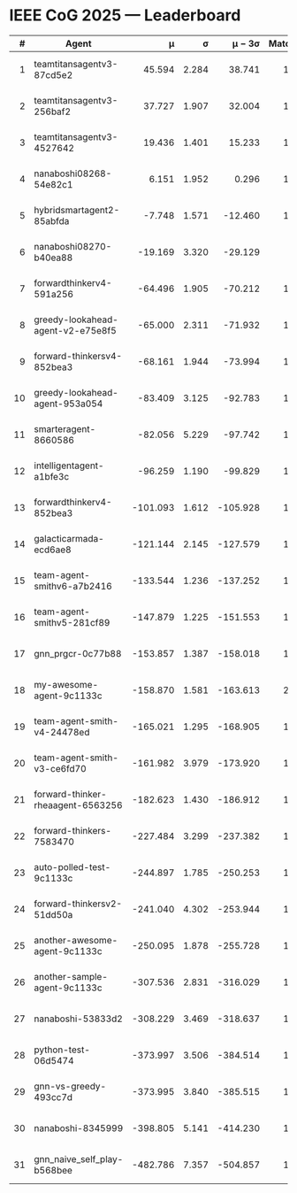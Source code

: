 # IEEE CoG 2025 — Leaderboard

| # | Agent | μ | σ | μ − 3σ | Matches | Updated |
|---:|---|---:|---:|---:|---:|---|
| 1 | teamtitansagentv3-87cd5e2 | 45.594 | 2.284 | 38.741 | 1480 | 2025-08-27 06:38 |
| 2 | teamtitansagentv3-256baf2 | 37.727 | 1.907 | 32.004 | 1400 | 2025-08-27 06:38 |
| 3 | teamtitansagentv3-4527642 | 19.436 | 1.401 | 15.233 | 1400 | 2025-08-27 06:38 |
| 4 | nanaboshi08268-54e82c1 | 6.151 | 1.952 | 0.296 | 1180 | 2025-08-27 06:38 |
| 5 | hybridsmartagent2-85abfda | -7.748 | 1.571 | -12.460 | 1133 | 2025-08-27 06:38 |
| 6 | nanaboshi08270-b40ea88 | -19.169 | 3.320 | -29.129 | 240 | 2025-08-27 06:38 |
| 7 | forwardthinkerv4-591a256 | -64.496 | 1.905 | -70.212 | 1240 | 2025-08-27 06:38 |
| 8 | greedy-lookahead-agent-v2-e75e8f5 | -65.000 | 2.311 | -71.932 | 1238 | 2025-08-27 06:38 |
| 9 | forward-thinkersv4-852bea3 | -68.161 | 1.944 | -73.994 | 1392 | 2025-08-27 06:38 |
| 10 | greedy-lookahead-agent-953a054 | -83.409 | 3.125 | -92.783 | 1438 | 2025-08-27 06:38 |
| 11 | smarteragent-8660586 | -82.056 | 5.229 | -97.742 | 1173 | 2025-08-27 06:38 |
| 12 | intelligentagent-a1bfe3c | -96.259 | 1.190 | -99.829 | 1284 | 2025-08-27 06:38 |
| 13 | forwardthinkerv4-852bea3 | -101.093 | 1.612 | -105.928 | 1202 | 2025-08-27 06:38 |
| 14 | galacticarmada-ecd6ae8 | -121.144 | 2.145 | -127.579 | 1340 | 2025-08-27 06:38 |
| 15 | team-agent-smithv6-a7b2416 | -133.544 | 1.236 | -137.252 | 1740 | 2025-08-27 06:38 |
| 16 | team-agent-smithv5-281cf89 | -147.879 | 1.225 | -151.553 | 1660 | 2025-08-27 06:38 |
| 17 | gnn_prgcr-0c77b88 | -153.857 | 1.387 | -158.018 | 1160 | 2025-08-27 06:38 |
| 18 | my-awesome-agent-9c1133c | -158.870 | 1.581 | -163.613 | 2000 | 2025-08-27 06:38 |
| 19 | team-agent-smith-v4-24478ed | -165.021 | 1.295 | -168.905 | 1380 | 2025-08-27 06:38 |
| 20 | team-agent-smith-v3-ce6fd70 | -161.982 | 3.979 | -173.920 | 1500 | 2025-08-27 06:38 |
| 21 | forward-thinker-rheaagent-6563256 | -182.623 | 1.430 | -186.912 | 1522 | 2025-08-27 06:38 |
| 22 | forward-thinkers-7583470 | -227.484 | 3.299 | -237.382 | 1500 | 2025-08-27 06:38 |
| 23 | auto-polled-test-9c1133c | -244.897 | 1.785 | -250.253 | 1220 | 2025-08-27 06:38 |
| 24 | forward-thinkersv2-51dd50a | -241.040 | 4.302 | -253.944 | 1582 | 2025-08-27 06:38 |
| 25 | another-awesome-agent-9c1133c | -250.095 | 1.878 | -255.728 | 1660 | 2025-08-27 06:38 |
| 26 | another-sample-agent-9c1133c | -307.536 | 2.831 | -316.029 | 1740 | 2025-08-27 06:38 |
| 27 | nanaboshi-53833d2 | -308.229 | 3.469 | -318.637 | 1420 | 2025-08-27 06:38 |
| 28 | python-test-06d5474 | -373.997 | 3.506 | -384.514 | 1280 | 2025-08-27 06:38 |
| 29 | gnn-vs-greedy-493cc7d | -373.995 | 3.840 | -385.515 | 1360 | 2025-08-27 06:38 |
| 30 | nanaboshi-8345999 | -398.805 | 5.141 | -414.230 | 1440 | 2025-08-27 06:38 |
| 31 | gnn_naive_self_play-b568bee | -482.786 | 7.357 | -504.857 | 1040 | 2025-08-27 06:38 |
